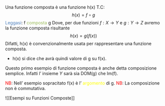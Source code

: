 Una funzione composta è una funzione h(x) T.C:
$$h(x)=  f \circ g $$
<font color="#4f81bd">Leggasi</font>: f <font color="#9bbb59">composta</font> g
Dove, per due funzioni $f:X\to Y$ e $g: Y\to Z$
avremo la funzione composta risultante  $$h(x) =g(f(x))$$
Difatti, h(x) è convenzionalmente usata per rappresentare una funzione composta.
- h(x) si dice che avrà quindi valore di g su f(x).

Questo primo esempio di funzione composta è anche detta composizione semplice.
Infatti l’ insieme $Y$ sarà sia DOM(g) che Im(f).

<font color="#ff0000">NB</font>: Nell’ esempio sopracitato f(x) è l’ <font color="#ffff00">argomento</font> di g.
<font color="#ff0000">NB</font>: La composizione non è commutativa.


![[Esempi su Funzioni Composte]]

